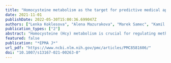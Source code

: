 ```yaml
---
title: "Homocysteine metabolism as the target for predictive medical approach, disease prevention, prognosis, and treatments tailored to the person"
date: 2021-11-01
publishDate: 2022-05-30T15:00:36.699047Z
authors: ["Lenka Koklesova", "Alena Mazurakova", "Marek Samec", "Kamil Biringer", "Samson Mathews Samuel", "Dietrich Büsselberg", "Peter Kubatka", "Olga Golubnitschaja"]
publication_types: ["2"]
abstract: "Homocysteine (Hcy) metabolism is crucial for regulating methionine availability, protein homeostasis, and DNA-methylation presenting, therefore, key pathways in post-genomic and epigenetic regulation mechanisms. Consequently, impaired Hcy metabolism leading to elevated concentrations of Hcy in the blood plasma (hyperhomocysteinemia) is linked to the overproduction of free radicals, induced oxidative stress, mitochondrial impairments, systemic inflammation and increased risks of eye disorders, coronary artery diseases, atherosclerosis, myocardial infarction, ischemic stroke, thrombotic events, cancer development and progression, osteoporosis, neurodegenerative disorders, pregnancy complications, delayed healing processes, and poor COVID-19 outcomes, among others. This review focuses on the homocysteine metabolism impairments relevant for various pathological conditions. Innovative strategies in the framework of 3P medicine consider Hcy metabolic pathways as the specific target for in vitro diagnostics, predictive medical approaches, cost-effective preventive measures, and optimized treatments tailored to the individualized patient profiles in primary, secondary, and tertiary care."
featured: false
publication: "*EPMA J*"
url_pdf: "https://www.ncbi.nlm.nih.gov/pmc/articles/PMC8581606/"
doi: "10.1007/s13167-021-00263-0"
---
```


